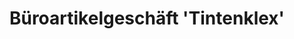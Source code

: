 ---
title: "Büroartikelgeschäft 'Tintenklex'"
url: /eschershausen/bueroartikelgeschaeft-tintenklex/
shop: Bücher
---